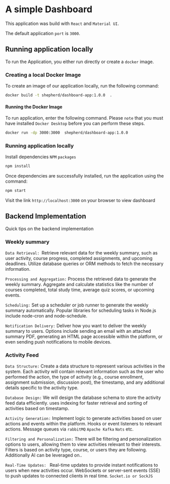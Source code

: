 # A simple Dashboard
This application was build with `React` and `Material UI`.

The default application `port` is `3000`.

## Running application locally
To run the Application, you either run directly or create a `docker` image.

### Creating a local Docker Image
To create an image of our application locally, run the following command:
```bash
docker build -t shepherd/dashboard-app:1.0.0  .
```

#### Running the Docker Image
To run application, enter the following command. Please `note` that you must have installed `Docker Desktop` before you can perform these steps. 
```bash
docker run -dp 3000:3000  shepherd/dashboard-app:1.0.0
```

### Running application locally
Install dependencies `NPM` `packages`
```bash
npm install 
```

Once dependencies are successfully installed, run the application using the command:
```bash
npm start
```

Visit the link `http://localhost:3000` on your browser to view dashboard

## Backend Implementation
Quick tips on the backend implementation

### Weekly summary


`Data Retrieval: `Retrieve relevant data for the weekly summary, such as user activity, course progress, completed assignments, and upcoming deadlines. Utilize database queries or ORM methods to fetch the necessary information.

`Processing and Aggregation:` Process the retrieved data to generate the weekly summary. Aggregate and calculate statistics like the number of courses completed, total study time, average quiz scores, or upcoming events. 

`Scheduling:` Set up a scheduler or job runner to generate the weekly summary automatically. Popular libraries for scheduling tasks in Node.js include node-cron and node-schedule. 

`Notification Delivery:` Deliver how you want to deliver the weekly summary to users. Options include sending an email with an attached summary PDF, generating an HTML page accessible within the platform, or even sending push notifications to mobile devices. 


### Activity Feed

`Data Structure:` Create a data structure to represent various activities in the system. Each activity will contain relevant information such as the user who performed the action, the type of activity (e.g., course enrollment, assignment submission, discussion post), the timestamp, and any additional details specific to the activity type.

`Database Design:` We will design the database schema to store the activity feed data efficiently. uses indexing for faster retrieval and sorting of activities based on timestamp.

`Activity Generation:` Implement logic to generate activities based on user actions and events within the platform. Hooks or event listeners to relevant actions. Message queues via `rabbitMQ` `Apache Kafka` `Nats` etc.

`Filtering and Personalization:` There will be filtering and personalization options to users, allowing them to view activities relevant to their interests. Filters is based on activity type, course, or users they are following. Additionally AI can be leveraged on..

`Real-Time Updates: ` Real-time updates to provide instant notifications to users when new activities occur. WebSockets or server-sent events (SSE) to push updates to connected clients in real time. `Socket.io or SockJS` 
